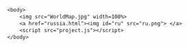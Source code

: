 <!DOCTYPE html>
<html lang="en">
    <head>
        <link rel="stylesheet" href="project.css">
    </head>

    <body>
        <img src="WorldMap.jpg" width=100%>
        <a href="russia.html"><img id="ru" src="ru.png"> </a>
        <script src="project.js"></script>
    </body>
</html>
